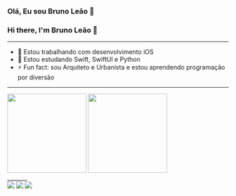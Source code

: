 ### Olá, Eu sou Bruno Leão 👋
### Hi there, I'm Bruno Leão 👋
______

- 🔭 Estou trabalhando com desenvolvimento iOS
- 🌱 Estou estudando Swift, SwiftUI e Python
- ⚡ Fun fact: sou Arquiteto e Urbanista e estou aprendendo programação por diversão
_______

<div>
  <img height="180em" src="https://github-readme-stats.vercel.app/api?username=leaodebrito&show_icons=true&theme=dark&include_all_commits=true&count_private=true"/>
  <img height="180em" src="https://github-readme-stats.vercel.app/api/top-langs/?username=leaodebrito&layout=compact&langs_count=16&theme=dark"/>
</div>
_______
  
  <div>
  <a href="https://www.instagram.com/_leaodebrito/" target="_blank"><img src="https://img.shields.io/badge/-Instagram-%23E4405F?style=for-the-badge&logo=instagram&logoColor=white" target="_blank"></a>
  <a href = "mailto:leaodebrito@gmail.com"><img src="https://img.shields.io/badge/Gmail-D14836?style=for-the-badge&logo=gmail&logoColor=white" target="_blank"></a>
  <a href="https://www.linkedin.com/in/bruno-leão-msc-774254a9/" target="_blank"><img src="https://img.shields.io/badge/-LinkedIn-%230077B5?style=for-the-badge&logo=linkedin&logoColor=white" target="_blank"></a>   
</div>
